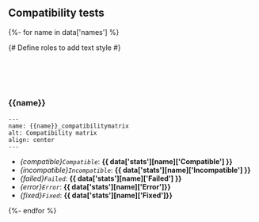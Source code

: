 ## Compatibility tests

{%- for name in data['names'] %}

{# Define roles to add text style #}
```{role} compatible
```
```{role} incompatible
```
```{role} failed
```
```{role} error
```
```{role} fixed
```

### {{name}}

```{figure} {{data['paths'][name]}}
---
name: {{name}}_compatibilitymatrix
alt: Compatibility matrix
align: center
---
```
* *{compatible}`Compatible`*: **{{ data['stats'][name]['Compatible'] }}**
* *{incompatible}`Incompatible`*: **{{ data['stats'][name]['Incompatible'] }}**
* *{failed}`Failed`*: **{{ data['stats'][name]['Failed'] }}**
* *{error}`Error`*: **{{ data['stats'][name]['Error']}}**
* *{fixed}`Fixed`*: **{{ data['stats'][name]['Fixed']}}**

{%- endfor %}
